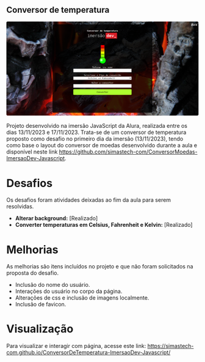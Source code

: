 ## Conversor de temperatura

<img src="https://github.com/simastech-com/ConversorDeTemperatura-ImersaoDev-Javascript/blob/main/img/splash.png" width="600">

Projeto desenvolvido na imersão JavaScript da Alura, realizada entre os dias 13/11/2023 e 17/11/2023. Trata-se de um conversor de temperatura proposto como desafio no primeiro dia da imersão (13/11/2023), tendo como base o layout do conversor de moedas desenvolvido durante a aula e disponível neste link https://github.com/simastech-com/ConversorMoedas-ImersaoDev-Javascript.

# Desafios
Os desafios foram atividades deixadas ao fim da aula para serem resolvidas.

<ul>
    <li><b>Alterar background:</b> [Realizado]</li>
    <li><b>Converter temperaturas em Celsius, Fahrenheit e Kelvin:</b> [Realizado]</li>
</ul>

# Melhorias
As melhorias são itens incluídos no projeto e que não foram solicitados na proposta do desafio.

<ul>
    <li>Inclusão do nome do usuário.</li>
    <li>Interações do usuário no corpo da página.</li>
    <li>Alterações de css e inclusão de imagens localmente.</li>
    <li>Inclusão de favicon.</li>
</ul>

# Visualização
Para visualizar e interagir com  página, acesse este link: https://simastech-com.github.io/ConversorDeTemperatura-ImersaoDev-Javascript/